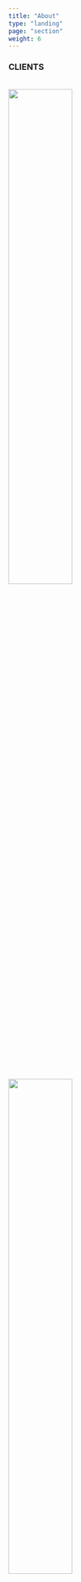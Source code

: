 ```yaml
---
title: "About"
type: "landing"
page: "section"
weight: 6
---
```


<div id="clients" class="col-lg-8">
    <h3>CLIENTS</h3>
    <br>
    <div class="glider-contain">
        <div class="glider">
            <div>
                <img style="margin: auto;height: 50%;" src="/logos/2K.svg">
            </div>
            <div>
                <img style="margin: auto;height: 50%;" src="/logos/Hangar13.svg">
            </div>
        </div>
        <!--button aria-label="Previous" class="glider-prev">«</button>
        <button aria-label="Next" class="glider-next">»</button>
        <div role="tablist" class="dots"></div-->
    </div>
    <script>
        window.addEventListener('load', function(){
            new Glider(document.querySelector('.glider'), {
                slidesToShow: 2,
                dots: '.dots',
                draggable: true,
                rewind: true,
                arrows: {
                    prev: '.glider-prev',
                    next: '.glider-next'
                }
            })
        })
    </script>
</div>